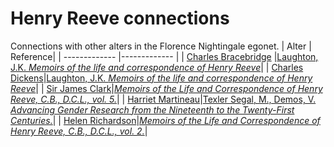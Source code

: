 # Henry Reeve connections
Connections with other alters in the Florence Nightingale egonet.
| Alter  | Reference|
| ------------- |------------- |
| [Charles Bracebridge](https://github.com/altealo/FNTest/blob/master/AltersReferences/CharlesBracebridge.md)  |[Laughton, J.K. *Memoirs of the life and correspondence of Henry Reeve*](https://archive.org/details/memoirslifeandc01reevgoog/page/n9/mode/2up)|
| [Charles Dickens](https://github.com/altealo/FNTest/blob/master/AltersReferences/CharlesDickens.md)|[Laughton, J.K. *Memoirs of the life and correspondence of Henry Reeve*](https://archive.org/details/memoirslifeandc01reevgoog/page/n198)|
| [Sir James Clark](https://github.com/altealo/FNTest/blob/master/AltersReferences/JamesClark.md)|[*Memoirs of the Life and Correspondence of Henry Reeve, C.B., D.C.L., vol. 5.*](https://novel.onlinehere.net/chapter/memoirs-of-the-life-and-correspondence-of-henry-reeve-cb-dcl/part-5-151763.html)|
| [Harriet Martineau](https://github.com/altealo/FNTest/blob/master/AltersReferences/HarrietMartineau.md)|[Texler Segal, M., Demos, V. *Advancing Gender Research from the Nineteenth to the Twenty-First Centuries.*](https://books.google.co.uk/books?id=y6lffSY5rlYC&pg=PA46&lpg=PA46&dq=HENRY+REEVE+AND+FANNY+NIGHTINGALE&source=bl&ots=qCTgTphNpF&sig=ACfU3U1xzXbcW8MPWo_KSEPijbRDUqZaUQ&hl=en&sa=X&ved=2ahUKEwjSjr7L5tzkAhXLShUIHarPDmQQ6AEwC3oECAkQAQ#v=onepage&q=HENRY%20REEVE%20AND%20FANNY%20NIGHTINGALE&f=false)|
| [Helen Richardson](https://github.com/altealo/FNTest/blob/master/AltersReferences/HelenRichardson.md)|[*Memoirs of the Life and Correspondence of Henry Reeve, C.B., D.C.L., vol. 2.*](https://books.google.co.uk/books?id=ztBaDwAAQBAJ&pg=PA134&lpg=PA134)|

